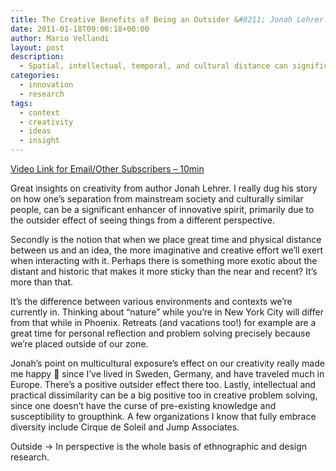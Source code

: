 ```yaml
---
title: The Creative Benefits of Being an Outsider &#8211; Jonah Lehrer
date: 2011-01-18T09:00:18+00:00
author: Mario Vellandi
layout: post
description:
  - Spatial, intellectual, temporal, and cultural distance can significantly drive innovation due to seeing things from a different perspective
categories:
  - innovation
  - research
tags:
  - context
  - creativity
  - ideas
  - insight
---
```

[Video Link for Email/Other Subscribers &#8211; 10min](http://www.vimeo.com/9000599)

Great insights on creativity from author Jonah Lehrer. I really dug his story on how one&#8217;s separation from mainstream society and culturally similar people, can be a significant enhancer of innovative spirit, primarily due to the outsider effect of seeing things from a different perspective.

Secondly is the notion that when we place great time and physical distance between us and an idea, the more imaginative and creative effort we&#8217;ll exert when interacting with it. Perhaps there is something more exotic about the distant and historic that makes it more sticky than the near and recent? It&#8217;s more than that.

It&#8217;s the difference between various environments and contexts we&#8217;re currently in. Thinking about &#8220;nature&#8221; while you&#8217;re in New York City will differ from that while in Phoenix. Retreats (and vacations too!) for example are a great time for personal reflection and problem solving precisely because we&#8217;re placed outside of our zone.

Jonah&#8217;s point on multicultural exposure&#8217;s effect on our creativity really made me happy 🙂 since I&#8217;ve lived in Sweden, Germany, and have traveled much in Europe. There&#8217;s a positive outsider effect there too. Lastly, intellectual and practical dissimilarity can be a big positive too in creative problem solving, since one doesn&#8217;t have the curse of pre-existing knowledge and susceptibility to groupthink. A few organizations I know that fully embrace diversity include Cirque de Soleil and Jump Associates.

Outside -> In perspective is the whole basis of ethnographic and design research.
